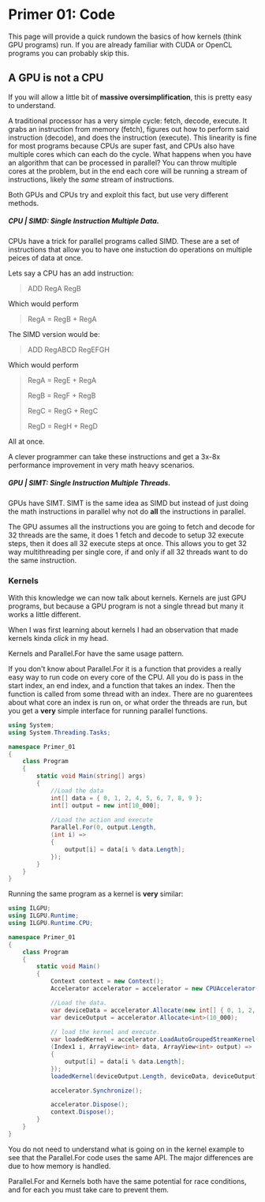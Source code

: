 ﻿# Primer 01: Code
This page will provide a quick rundown the basics of how kernels (think GPU programs) run.
If you are already familiar with CUDA or OpenCL programs you can probably skip this.

## A GPU is not a CPU
If you will allow a little bit of **massive oversimplification**, this is pretty easy to understand.

A traditional processor has a very simple cycle: fetch, decode, execute. It grabs an instruction
from memory (fetch), figures out how to perform said instruction (decode), and does the instruction 
(execute). This linearity is fine for most programs because CPUs are super fast, and CPUs also have 
multiple cores which can each do the cycle. What happens when you have an algorithm that can be processed 
in parallel? You can throw multiple cores at the problem, but in the end each core will be running 
a stream of instructions, likely the *same* stream of instructions. 

Both GPUs and CPUs try and exploit this fact, but use very different methods.

##### CPU | SIMD: Single Instruction Multiple Data.
CPUs have a trick for parallel programs called SIMD. These are a set of instructions
that allow you to have one instuction do operations on multiple peices of data at once.

Lets say a CPU has an add instruction: 
> ADD RegA RegB

Which would perform

> RegA = RegB + RegA

The SIMD version would be:
> ADD RegABCD RegEFGH

Which would perform
> RegA = RegE + RegA
> 
> RegB = RegF + RegB
> 
> RegC = RegG + RegC
>
> RegD = RegH + RegD

All at once.

A clever programmer can take these instructions and get a 3x-8x performance improvement
in very math heavy scenarios.

##### GPU | SIMT: Single Instruction Multiple Threads.
GPUs have SIMT. SIMT is the same idea as SIMD but instead of just doing the math instructions
 in parallel why not do **all** the instructions in parallel. 

The GPU assumes all the instructions you are going to fetch and decode for 32 threads are 
the same, it does 1 fetch and decode to setup 32 execute steps, then it does all 32 execute 
steps at once. This allows you to get 32 way multithreading per single core, if and only 
if all 32 threads want to do the same instruction. 

### Kernels
With this knowledge we can now talk about kernels. Kernels are just GPU programs, but because
 a GPU program is not a single thread but many it works a little different. 

When I was first learning about kernels I had an observation that made kernels kinda *click*
in my head. 

Kernels and Parallel.For have the same usage pattern. 

If you don't know about Parallel.For it is a function that provides a really easy way to run
 code on every core of the CPU. All you do is pass in the start index, an end index, and a function
that takes an index. Then the function is called from some thread with an index. There are no guarentees
about what core an index is run on, or what order the threads are run, but you get a **very** simple
interface for running parallel functions.
```C#
using System;
using System.Threading.Tasks;

namespace Primer_01
{
    class Program
    {
        static void Main(string[] args)
        {
            //Load the data
            int[] data = { 0, 1, 2, 4, 5, 6, 7, 8, 9 };
            int[] output = new int[10_000];
            
            //Load the action and execute
            Parallel.For(0, output.Length, 
            (int i) =>
            {
                output[i] = data[i % data.Length];
            });
        }
    }
}
```
Running the same program as a kernel is **very** similar:
```C#
using ILGPU;
using ILGPU.Runtime;
using ILGPU.Runtime.CPU;

namespace Primer_01
{
    class Program
    {
        static void Main()
        {
            Context context = new Context();
            Accelerator accelerator = accelerator = new CPUAccelerator(context);

            //Load the data.
            var deviceData = accelerator.Allocate(new int[] { 0, 1, 2, 4, 5, 6, 7, 8, 9 });
            var deviceOutput = accelerator.Allocate<int>(10_000);
            
            // load the kernel and execute.
            var loadedKernel = accelerator.LoadAutoGroupedStreamKernel(
            (Index1 i, ArrayView<int> data, ArrayView<int> output) =>
            {
                output[i] = data[i % data.Length];
            });
            loadedKernel(deviceOutput.Length, deviceData, deviceOutput);

            accelerator.Synchronize();

            accelerator.Dispose();
            context.Dispose();
        }
    }
}
```
You do not need to understand what is going on in the kernel example to see that the Parallel.For code uses the same
API. The major differences are due to how memory is handled.

Parallel.For and Kernels both have the same potential for race conditions, and for each you must take care to prevent them.